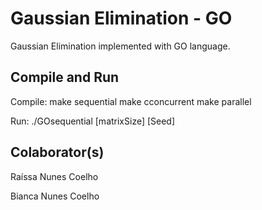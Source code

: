 # Gaussian Elimination - GO
Gaussian Elimination implemented with GO language. 

## Compile and Run
Compile:
	make sequential
	make cconcurrent
	make parallel

Run:
	./GOsequential [matrixSize] [Seed]

## Colaborator(s)
Raíssa Nunes Coelho
 
Bianca Nunes Coelho
